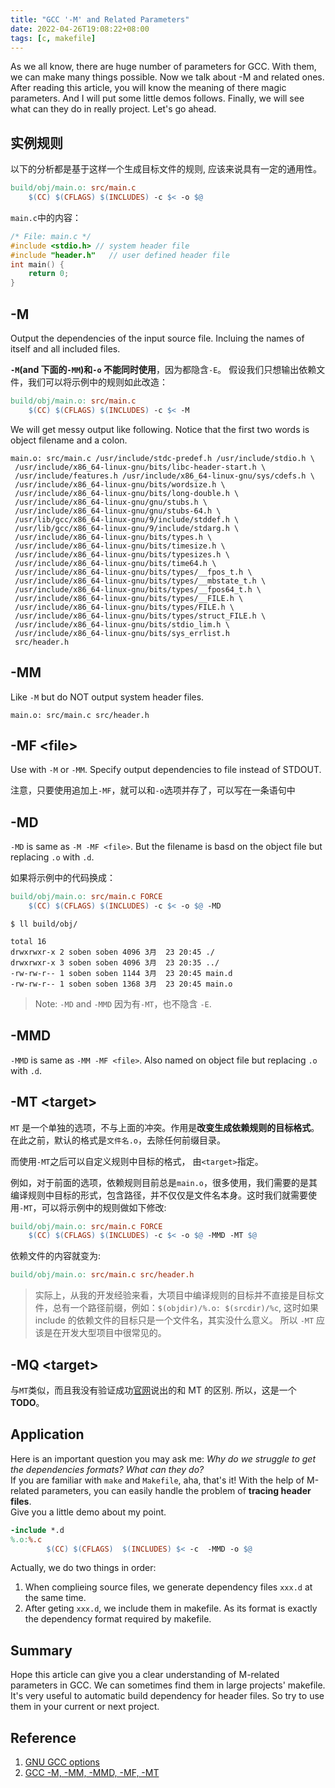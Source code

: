 ```yaml
---
title: "GCC '-M' and Related Parameters"
date: 2022-04-26T19:08:22+08:00
tags: [c, makefile]
---
```


As we all know, there are huge number of parameters for GCC. With them, we can make many things possible. Now we talk about -M and related ones.
After reading this article, you will know the meaning of there magic parameters. And I will put some little demos follows. Finally, we will see what can they do in really project. Let's go ahead.

## 实例规则

以下的分析都是基于这样一个生成目标文件的规则, 应该来说具有一定的通用性。

```makefile
build/obj/main.o: src/main.c
    $(CC) $(CFLAGS) $(INCLUDES) -c $< -o $@
```

`main.c`中的内容：

```c
/* File: main.c */
#include <stdio.h> // system header file
#include "header.h"   // user defined header file
int main() {
    return 0;
}
```

## -M

Output the dependencies of the input source file. Incluing the names of itself and all included files.

**`-M`(and 下面的`-MM`)和`-o` 不能同时使用**，因为都隐含`-E`。
假设我们只想输出依赖文件，我们可以将示例中的规则如此改造：

```makefile
build/obj/main.o: src/main.c
    $(CC) $(CFLAGS) $(INCLUDES) -c $< -M
```

We will get messy output like following. Notice that the first two words is object filename and a colon.

```shell
main.o: src/main.c /usr/include/stdc-predef.h /usr/include/stdio.h \
 /usr/include/x86_64-linux-gnu/bits/libc-header-start.h \
 /usr/include/features.h /usr/include/x86_64-linux-gnu/sys/cdefs.h \
 /usr/include/x86_64-linux-gnu/bits/wordsize.h \
 /usr/include/x86_64-linux-gnu/bits/long-double.h \
 /usr/include/x86_64-linux-gnu/gnu/stubs.h \
 /usr/include/x86_64-linux-gnu/gnu/stubs-64.h \
 /usr/lib/gcc/x86_64-linux-gnu/9/include/stddef.h \
 /usr/lib/gcc/x86_64-linux-gnu/9/include/stdarg.h \
 /usr/include/x86_64-linux-gnu/bits/types.h \
 /usr/include/x86_64-linux-gnu/bits/timesize.h \
 /usr/include/x86_64-linux-gnu/bits/typesizes.h \
 /usr/include/x86_64-linux-gnu/bits/time64.h \
 /usr/include/x86_64-linux-gnu/bits/types/__fpos_t.h \
 /usr/include/x86_64-linux-gnu/bits/types/__mbstate_t.h \
 /usr/include/x86_64-linux-gnu/bits/types/__fpos64_t.h \
 /usr/include/x86_64-linux-gnu/bits/types/__FILE.h \
 /usr/include/x86_64-linux-gnu/bits/types/FILE.h \
 /usr/include/x86_64-linux-gnu/bits/types/struct_FILE.h \
 /usr/include/x86_64-linux-gnu/bits/stdio_lim.h \
 /usr/include/x86_64-linux-gnu/bits/sys_errlist.h
 src/header.h

```

## -MM

Like `-M` but do NOT output system header files.

```shell
main.o: src/main.c src/header.h
```

## -MF \<file>

Use with `-M` or `-MM`. Specify output dependencies to file instead of STDOUT.

注意，只要使用追加上`-MF`，就可以和`-o`选项并存了，可以写在一条语句中

## -MD

`-MD` is same as `-M -MF <file>`. But the filename is basd on the object file but replacing `.o` with `.d`.

如果将示例中的代码换成：

```makefile
build/obj/main.o: src/main.c FORCE
    $(CC) $(CFLAGS) $(INCLUDES) -c $< -o $@ -MD
```

```shell
$ ll build/obj/

total 16
drwxrwxr-x 2 soben soben 4096 3月  23 20:45 ./
drwxrwxr-x 3 soben soben 4096 3月  23 20:35 ../
-rw-rw-r-- 1 soben soben 1144 3月  23 20:45 main.d
-rw-rw-r-- 1 soben soben 1368 3月  23 20:45 main.o

```

> Note: `-MD` and `-MMD` 因为有`-MT`，也不隐含 `-E`.

## -MMD

`-MMD` is same as `-MM -MF <file>`. Also named on object file but replacing `.o` with `.d`.

## -MT \<target>

`MT` 是一个单独的选项，不与上面的冲突。作用是**改变生成依赖规则的目标格式**。在此之前，默认的格式是`文件名.o`，去除任何前缀目录。

而使用`-MT`之后可以自定义规则中目标的格式， 由`<target>`指定。

例如，对于前面的选项，依赖规则目前总是`main.o`，很多使用，我们需要的是其编译规则中目标的形式，包含路径，并不仅仅是文件名本身。这时我们就需要使用`-MT`，可以将示例中的规则做如下修改:

```makefile
build/obj/main.o: src/main.c FORCE
    $(CC) $(CFLAGS) $(INCLUDES) -c $< -o $@ -MMD -MT $@
```

依赖文件的内容就变为:

```makefile
build/obj/main.o: src/main.c src/header.h
```

> 实际上，从我的开发经验来看，大项目中编译规则的目标并不直接是目标文件，总有一个路径前缀，例如：`$(objdir)/%.o: $(srcdir)/%c`, 这时如果 include 的依赖文件的目标只是一个文件名，其实没什么意义。 所以 `-MT` 应该是在开发大型项目中很常见的。

## -MQ \<target>

与`MT`类似，而且我没有验证成功[官网](https://gcc.gnu.org/onlinedocs/gcc/Preprocessor-Options.html)说出的和 MT 的区别.
所以，这是一个 **TODO**。

## Application

Here is an important question you may ask me: _Why do we struggle to get the dependencies formats? What can they do?_  
If you are familiar with `make` and `Makefile`, aha, that's it!
With the help of M-related parameters, you can easily handle the problem of **tracing header files**.  
Give you a little demo about my point.

```makefile
-include *.d
%.o:%.c
        $(CC) $(CFLAGS)  $(INCLUDES) $< -c  -MMD -o $@
```

Actually, we do two things in order:

1. When complieing source files, we generate dependency files `xxx.d` at the same time.
2. After geting `xxx.d`, we include them in makefile. As its format is exactly the dependency format required by makefile.

## Summary

Hope this article can give you a clear understanding of M-related parameters in GCC. We can sometimes find them in large projects' makefile. It's very useful to automatic build dependency for header files. So try to use them in your current or next project.

## Reference

1. [GNU GCC options](https://gcc.gnu.org/onlinedocs/gcc/Preprocessor-Options.html#Preprocessor-Options)
2. [GCC -M, -MM, -MMD, -MF, -MT](https://programmer.group/gcc-m-mm-mmd-mf-mt.html)
